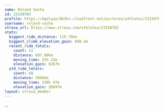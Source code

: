 ```yaml
---
name: Roland Socha
id: 23150783
profile: https://dgalywyr863hv.cloudfront.net/pictures/athletes/23150783/14745672/4/large.jpg
username: roland-socha
strava_url: https://www.strava.com/athletes/23150783
stats:
  biggest_ride_distance: 119.79km
  biggest_climb_elevation_gain: 688.4m
  recent_ride_totals:
    count: 11
    distance: 697.68km
    moving_time: 32h 22m
    elevation_gain: 8267m
  ytd_ride_totals:
    count: 68
    distance: 3046km
    moving_time: 139h 47m
    elevation_gain: 28847m
layout: strava_member
--- 
```

...
